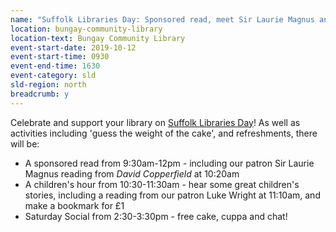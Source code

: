 ```yaml
---
name: "Suffolk Libraries Day: Sponsored read, meet Sir Laurie Magnus and Luke Wright and more!"
location: bungay-community-library
location-text: Bungay Community Library
event-start-date: 2019-10-12
event-start-time: 0930
event-end-time: 1630
event-category: sld
sld-region: north
breadcrumb: y
---
```


Celebrate and support your library on [Suffolk Libraries Day](/suffolk-libraries-day/)! As well as activities including 'guess the weight of the cake', and refreshments, there will be:

* A sponsored read from 9:30am-12pm - including our patron Sir Laurie Magnus reading from <cite>David Copperfield</cite> at 10:20am
* A children's hour from 10:30-11:30am - hear some great children's stories, including a reading from our patron Luke Wright at 11:10am, and make a bookmark for £1
* Saturday Social from 2:30-3:30pm - free cake, cuppa and chat!
